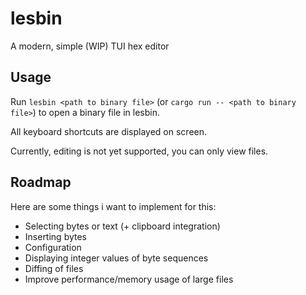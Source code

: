 # lesbin

A modern, simple (WIP) TUI hex editor

## Usage

Run `lesbin <path to binary file>` (or `cargo run -- <path to binary file>`) to open a binary file in lesbin.

All keyboard shortcuts are displayed on screen.

Currently, editing is not yet supported, you can only view files.

## Roadmap

Here are some things i want to implement for this:

* Selecting bytes or text (+ clipboard integration)
* Inserting bytes
* Configuration
* Displaying integer values of byte sequences
* Diffing of files
* Improve performance/memory usage of large files
